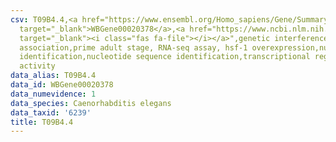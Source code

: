 ```yaml
---
csv: T09B4.4,<a href="https://www.ensembl.org/Homo_sapiens/Gene/Summary?db=core;g=WBGene00020378"
  target="_blank">WBGene00020378</a>,<a href="https://www.ncbi.nlm.nih.gov/pubmed/30894454"
  target="_blank"><i class="fas fa-file"></i></a>",genetic interference,functional
  association,prime adult stage, RNA-seq assay, hsf-1 overexpression,nucleotide sequence
  identification,nucleotide sequence identification,transcriptional regulation,up-regulates
  activity
data_alias: T09B4.4
data_id: WBGene00020378
data_numevidence: 1
data_species: Caenorhabditis elegans
data_taxid: '6239'
title: T09B4.4
---
```

